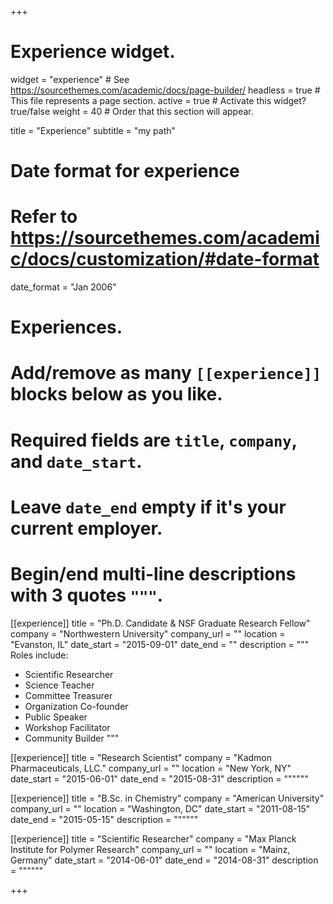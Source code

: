 +++
# Experience widget.
widget = "experience"  # See https://sourcethemes.com/academic/docs/page-builder/
headless = true  # This file represents a page section.
active = true  # Activate this widget? true/false
weight = 40  # Order that this section will appear.

title = "Experience"
subtitle = "my path"

# Date format for experience
#   Refer to https://sourcethemes.com/academic/docs/customization/#date-format
date_format = "Jan 2006"

# Experiences.
#   Add/remove as many `[[experience]]` blocks below as you like.
#   Required fields are `title`, `company`, and `date_start`.
#   Leave `date_end` empty if it's your current employer.
#   Begin/end multi-line descriptions with 3 quotes `"""`.
[[experience]]
  title = "Ph.D. Candidate & NSF Graduate Research Fellow"
  company = "Northwestern University"
  company_url = ""
  location = "Evanston, IL"
  date_start = "2015-09-01"
  date_end = ""
  description = """
  Roles include:
  
  * Scientific Researcher
  * Science Teacher
  * Committee Treasurer
  * Organization Co-founder
  * Public Speaker
  * Workshop Facilitator
  * Community Builder
  """

[[experience]]
  title = "Research Scientist"
  company = "Kadmon Pharmaceuticals, LLC."
  company_url = ""
  location = "New York, NY"
  date_start = "2015-06-01"
  date_end = "2015-08-31"
  description = """"""

[[experience]]
  title = "B.Sc. in Chemistry"
  company = "American University"
  company_url = ""
  location = "Washington, DC"
  date_start = "2011-08-15"
  date_end = "2015-05-15"
  description = """"""

[[experience]]
  title = "Scientific Researcher"
  company = "Max Planck Institute for Polymer Research"
  company_url = ""
  location = "Mainz, Germany"
  date_start = "2014-06-01"
  date_end = "2014-08-31"
  description = """"""

+++
